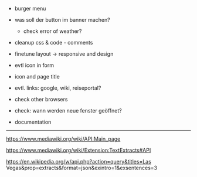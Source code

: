 * burger menu

* was soll der button im banner machen?



    * check error of weather?
* cleanup css & code - comments
* finetune layout -> responsive and design
* evtl icon  in form

* icon and page title

* evtl. links: google, wiki, reiseportal?

* check other browsers
* check: wann werden neue fenster geöffnet?
* documentation

---



https://www.mediawiki.org/wiki/API:Main_page

https://www.mediawiki.org/wiki/Extension:TextExtracts#API



https://en.wikipedia.org/w/api.php?action=query&titles=Las Vegas&prop=extracts&format=json&exintro=1&exsentences=3




